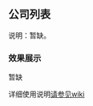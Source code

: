 ## 公司列表
说明：暂缺。

### 效果展示
暂缺

详细使用说明[请参见wiki](https://wiki.zhaopin.com/pages/viewpage.action?pageId=140481550?_blank)
